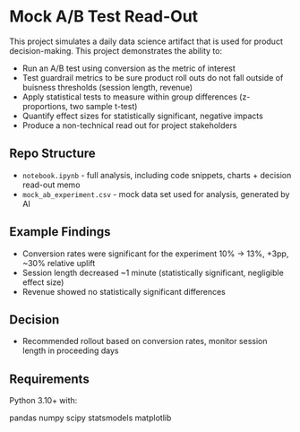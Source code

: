# Mock A/B Test Read-Out

This project simulates a daily data science artifact that is used for product decision-making. This project demonstrates the ability to:
- Run an A/B test using conversion as the metric of interest
- Test guardrail metrics to be sure product roll outs do not fall outside of buisness thresholds (session length, revenue)
- Apply statistical tests to measure within group differences (z-proportions, two sample t-test)
- Quantify effect sizes for statistically significant, negative impacts
- Produce a non-technical read out for project stakeholders

## Repo Structure
- `notebook.ipynb` - full analysis, including code snippets, charts + decision read-out memo
- `mock_ab_experiment.csv` - mock data set used for analysis, generated by AI

## Example Findings
- Conversion rates were significant for the experiment 10% -> 13%, +3pp, ~30% relative uplift
- Session length decreased ~1 minute (statistically significant, negligible effect size)
- Revenue showed no statistically significant differences

## Decision
- Recommended rollout based on conversion rates, monitor session length in proceeding days

## Requirements
Python 3.10+ with:

pandas
numpy
scipy
statsmodels
matplotlib
